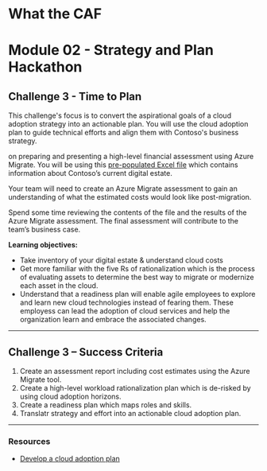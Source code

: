 # What the CAF

# Module 02 - Strategy and Plan Hackathon

## Challenge 3 - Time to Plan

This challenge's focus is to convert the aspirational goals of a cloud adoption strategy into an actionable plan. You will use the cloud adoption plan to guide technical efforts and align them with Contoso's business strategy.

on preparing and presenting a high-level financial assessment using Azure Migrate.  You will be using this [pre-populated Excel file](/learning_path_modules/02_Strategy_and_Plan_Hackathon/sources/Azure%20Migrate%20import%20template%20-%20Migration%20VF.csv) which contains information about Contoso’s current digital estate.

Your team will need to create an Azure Migrate assessment to gain an understanding of what the estimated costs would look like post-migration. 

Spend some time reviewing the contents of the file and the results of the Azure Migrate assessment. The final assessment will contribute to the team’s business case.

**Learning objectives:**

- Take inventory of your digital estate & understand cloud costs
- Get more familiar with the five Rs of rationalization which is the process of evaluating assets to determine the best way to migrate or modernize each asset in the cloud.
- Understand that a readiness plan will enable agile employees to explore and learn new cloud technologies instead of fearing them. These employess can lead the adoption of cloud services and help the organization learn and embrace the associated changes.

---

## Challenge 3 – Success Criteria

1. Create an assessment report including cost estimates using the Azure Migrate tool.
2. Create a high-level workload rationalization plan which is de-risked by using cloud adoption horizons.
3. Create a readiness plan which maps roles and skills.
4. Translatr strategy and effort into an actionable cloud adoption plan.

---

### Resources

- [Develop a cloud adoption plan](https://learn.microsoft.com/en-us/azure/cloud-adoption-framework/plan/)

